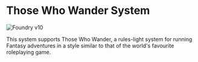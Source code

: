 # Those Who Wander System

![Foundry v10](https://img.shields.io/badge/foundry-v10-green)

This system supports Those Who Wander, a rules-light system for running Fantasy adventures in a style similar to that of the world's favourite roleplaying game.
